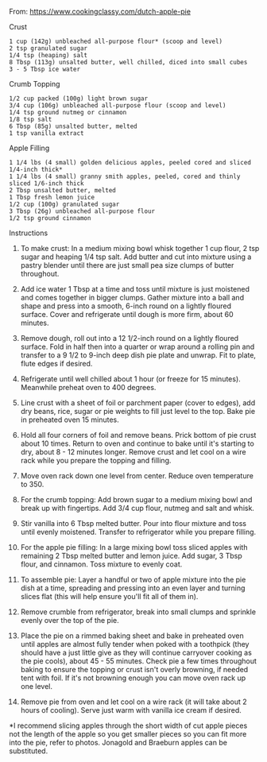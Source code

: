 From: https://www.cookingclassy.com/dutch-apple-pie

Crust

    1 cup (142g) unbleached all-purpose flour* (scoop and level)
    2 tsp granulated sugar
    1/4 tsp (heaping) salt
    8 Tbsp (113g) unsalted butter, well chilled, diced into small cubes
    3 - 5 Tbsp ice water

Crumb Topping

    1/2 cup packed (100g) light brown sugar
    3/4 cup (106g) unbleached all-purpose flour (scoop and level)
    1/4 tsp ground nutmeg or cinnamon
    1/8 tsp salt
    6 Tbsp (85g) unsalted butter, melted
    1 tsp vanilla extract

Apple Filling

    1 1/4 lbs (4 small) golden delicious apples, peeled cored and sliced 1/4-inch thick*
    1 1/4 lbs (4 small) granny smith apples, peeled, cored and thinly sliced 1/6-inch thick
    2 Tbsp unsalted butter, melted
    1 Tbsp fresh lemon juice
    1/2 cup (100g) granulated sugar
    3 Tbsp (26g) unbleached all-purpose flour
    1/2 tsp ground cinnamon


Instructions

1.    To make crust: In a medium mixing bowl whisk together 1 cup flour, 2 tsp sugar and heaping 1/4 tsp salt. Add butter and cut into mixture using a pastry blender until there are just small pea size clumps of butter throughout.

2.    Add ice water 1 Tbsp at a time and toss until mixture is just moistened and comes together in bigger clumps. Gather mixture into a ball and shape and press into a smooth, 6-inch round on a lightly floured surface. Cover and refrigerate until dough is more firm, about 60 minutes.

3.    Remove dough, roll out into a 12 1/2-inch round on a lightly floured surface. Fold in half then into a quarter or wrap around a rolling pin and transfer to a 9 1/2 to 9-inch deep dish pie plate and unwrap. Fit to plate, flute edges if desired.

4.    Refrigerate until well chilled about 1 hour (or freeze for 15 minutes). Meanwhile preheat oven to 400 degrees.

5.    Line crust with a sheet of foil or parchment paper (cover to edges), add dry beans, rice, sugar or pie weights to fill just level to the top. Bake pie in preheated oven 15 minutes.

6.    Hold all four corners of foil and remove beans. Prick bottom of pie crust about 10 times. Return to oven and continue to bake until it's starting to dry, about 8 - 12 minutes longer. Remove crust and let cool on a wire rack while you prepare the topping and filling.

7.    Move oven rack down one level from center. Reduce oven temperature to 350.

8.    For the crumb topping: Add brown sugar to a medium mixing bowl and break up with fingertips. Add 3/4 cup flour, nutmeg and salt and whisk.

9.    Stir vanilla into 6 Tbsp melted butter. Pour into flour mixture and toss until evenly moistened. Transfer to refrigerator while you prepare filling.

10.    For the apple pie filling: In a large mixing bowl toss sliced apples with remaining 2 Tbsp melted butter and lemon juice. Add sugar, 3 Tbsp flour, and cinnamon. Toss mixture to evenly coat.

11.   To assemble pie: Layer a handful or two of apple mixture into the pie dish at a time, spreading and pressing into an even layer and turning slices flat (this will help ensure you'll fit all of them in).

12.   Remove crumble from refrigerator, break into small clumps and sprinkle evenly over the top of the pie.

13.   Place the pie on a rimmed baking sheet and bake in preheated oven until apples are almost fully tender when poked with a toothpick (they should have a just little give as they will continue carryover cooking as the pie cools), about 45 - 55 minutes. Check pie a few times throughout baking to ensure the topping or crust isn't overly browning, if needed tent with foil. If it's not browning enough you can move oven rack up one level.

14.   Remove pie from oven and let cool on a wire rack (it will take about 2 hours of cooling). Serve just warm with vanilla ice cream if desired.


*I recommend slicing apples through the short width of cut apple pieces not the length of the apple so you get smaller pieces so you can fit more into the pie, refer to photos. Jonagold and Braeburn apples can be substituted.

